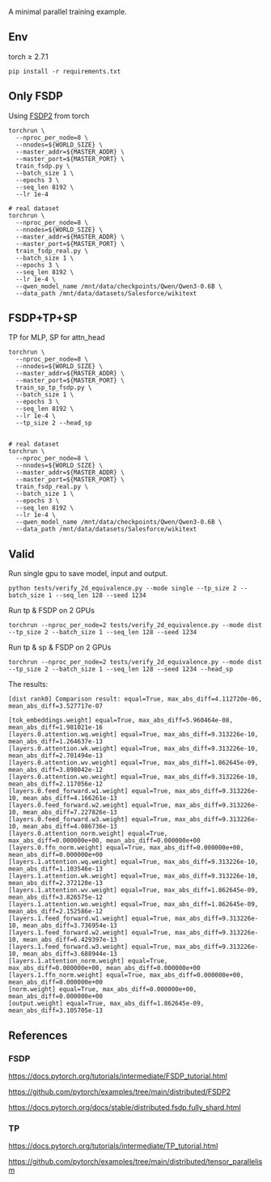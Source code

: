 A minimal parallel training example.

## Env
torch ≥ 2.7.1
```
pip install -r requirements.txt
```

## Only FSDP

Using [FSDP2](https://docs.pytorch.org/tutorials/intermediate/FSDP_tutorial.html) from torch

```
torchrun \
  --nproc_per_node=8 \
  --nnodes=${WORLD_SIZE} \
  --master_addr=${MASTER_ADDR} \
  --master_port=${MASTER_PORT} \
  train_fsdp.py \
  --batch_size 1 \
  --epochs 3 \
  --seq_len 8192 \
  --lr 1e-4

# real dataset
torchrun \
  --nproc_per_node=8 \
  --nnodes=${WORLD_SIZE} \
  --master_addr=${MASTER_ADDR} \
  --master_port=${MASTER_PORT} \
  train_fsdp_real.py \
  --batch_size 1 \
  --epochs 3 \
  --seq_len 8192 \
  --lr 1e-4 \
  --qwen_model_name /mnt/data/checkpoints/Qwen/Qwen3-0.6B \
  --data_path /mnt/data/datasets/Salesforce/wikitext
```

## FSDP+TP+SP

TP for MLP, SP for attn_head

```
torchrun \
  --nproc_per_node=8 \
  --nnodes=${WORLD_SIZE} \
  --master_addr=${MASTER_ADDR} \
  --master_port=${MASTER_PORT} \
  train_sp_tp_fsdp.py \
  --batch_size 1 \
  --epochs 3 \
  --seq_len 8192 \
  --lr 1e-4 \
  --tp_size 2 --head_sp


# real dataset
torchrun \
  --nproc_per_node=8 \
  --nnodes=${WORLD_SIZE} \
  --master_addr=${MASTER_ADDR} \
  --master_port=${MASTER_PORT} \
  train_fsdp_real.py \
  --batch_size 1 \
  --epochs 3 \
  --seq_len 8192 \
  --lr 1e-4 \
  --qwen_model_name /mnt/data/checkpoints/Qwen/Qwen3-0.6B \
  --data_path /mnt/data/datasets/Salesforce/wikitext
```


## Valid

Run single gpu to save model, input and output.

```
python tests/verify_2d_equivalence.py --mode single --tp_size 2 --batch_size 1 --seq_len 128 --seed 1234
```

Run tp & FSDP on 2 GPUs

```
torchrun --nproc_per_node=2 tests/verify_2d_equivalence.py --mode dist --tp_size 2 --batch_size 1 --seq_len 128 --seed 1234
```

Run tp & sp & FSDP on 2 GPUs

```
torchrun --nproc_per_node=2 tests/verify_2d_equivalence.py --mode dist --tp_size 2 --batch_size 1 --seq_len 128 --seed 1234 --head_sp
```

The results:

```
[dist rank0] Comparison result: equal=True, max_abs_diff=4.112720e-06, mean_abs_diff=3.527717e-07

[tok_embeddings.weight] equal=True, max_abs_diff=5.960464e-08, mean_abs_diff=1.981021e-16
[layers.0.attention.wq.weight] equal=True, max_abs_diff=9.313226e-10, mean_abs_diff=1.264637e-13
[layers.0.attention.wk.weight] equal=True, max_abs_diff=9.313226e-10, mean_abs_diff=2.701494e-13
[layers.0.attention.wv.weight] equal=True, max_abs_diff=1.862645e-09, mean_abs_diff=3.898042e-12
[layers.0.attention.wo.weight] equal=True, max_abs_diff=9.313226e-10, mean_abs_diff=2.117056e-12
[layers.0.feed_forward.w1.weight] equal=True, max_abs_diff=9.313226e-10, mean_abs_diff=4.166261e-13
[layers.0.feed_forward.w2.weight] equal=True, max_abs_diff=9.313226e-10, mean_abs_diff=7.227826e-13
[layers.0.feed_forward.w3.weight] equal=True, max_abs_diff=9.313226e-10, mean_abs_diff=4.086736e-13
[layers.0.attention_norm.weight] equal=True, max_abs_diff=0.000000e+00, mean_abs_diff=0.000000e+00
[layers.0.ffn_norm.weight] equal=True, max_abs_diff=0.000000e+00, mean_abs_diff=0.000000e+00
[layers.1.attention.wq.weight] equal=True, max_abs_diff=9.313226e-10, mean_abs_diff=1.103546e-13
[layers.1.attention.wk.weight] equal=True, max_abs_diff=9.313226e-10, mean_abs_diff=2.372120e-13
[layers.1.attention.wv.weight] equal=True, max_abs_diff=1.862645e-09, mean_abs_diff=3.826575e-12
[layers.1.attention.wo.weight] equal=True, max_abs_diff=1.862645e-09, mean_abs_diff=2.152586e-12
[layers.1.feed_forward.w1.weight] equal=True, max_abs_diff=9.313226e-10, mean_abs_diff=3.736954e-13
[layers.1.feed_forward.w2.weight] equal=True, max_abs_diff=9.313226e-10, mean_abs_diff=6.429397e-13
[layers.1.feed_forward.w3.weight] equal=True, max_abs_diff=9.313226e-10, mean_abs_diff=3.688944e-13
[layers.1.attention_norm.weight] equal=True, max_abs_diff=0.000000e+00, mean_abs_diff=0.000000e+00
[layers.1.ffn_norm.weight] equal=True, max_abs_diff=0.000000e+00, mean_abs_diff=0.000000e+00
[norm.weight] equal=True, max_abs_diff=0.000000e+00, mean_abs_diff=0.000000e+00
[output.weight] equal=True, max_abs_diff=1.862645e-09, mean_abs_diff=3.105705e-13
```

## References


### FSDP

https://docs.pytorch.org/tutorials/intermediate/FSDP_tutorial.html

https://github.com/pytorch/examples/tree/main/distributed/FSDP2

https://docs.pytorch.org/docs/stable/distributed.fsdp.fully_shard.html


### TP
https://docs.pytorch.org/tutorials/intermediate/TP_tutorial.html

https://github.com/pytorch/examples/tree/main/distributed/tensor_parallelism
